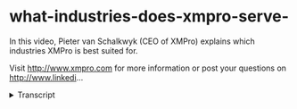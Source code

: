 # what-industries-does-xmpro-serve-
<!-- embeded video removed -->



In this video, Pieter van Schalkwyk (CEO of XMPro) explains which industries XMPro is best suited for. 

Visit http://www.xmpro.com for more information or post your questions on http://www.linkedi...
<details>
<summary>Transcript</summary>In this video, Pieter van Schalkwyk (CEO of XMPro) explains which industries XMPro is best suited for. 

Visit http://www.xmpro.com for more information or post your questions on http://www.linkedi...
xfr suited across some broad range of

industries which is also one of the

opportunity and chatting so right now we

started to see how those markets where

we know that the majority of processes

all those we is reliant on people's

knowledge they experienced an intuition

to really draw out the best outcomes for

and those are typically industries like

financial services healthcare

professional services government those

sort of industries that are really

acknowledging things if it really it

relies on on the knowledge of people to

make sure that we get the best business

outcome so doesn't mean it doesn't apply

to all the industries but that's really

what we pull our sweet spot
</details>